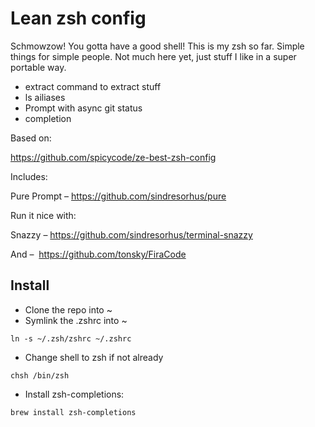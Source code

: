 # Lean zsh config
Schmowzow! You gotta have a good shell! This is my zsh so far. Simple things for simple people. Not much here yet, just stuff I like in a super portable way.

- extract command to extract stuff
- ls ailiases
- Prompt with async git status
- completion

Based on:

https://github.com/spicycode/ze-best-zsh-config

Includes:

Pure Prompt – https://github.com/sindresorhus/pure

Run it nice with:

Snazzy – https://github.com/sindresorhus/terminal-snazzy

And – 
https://github.com/tonsky/FiraCode

## Install
- Clone the repo into ~
- Symlink the .zshrc into ~

```ln -s ~/.zsh/zshrc ~/.zshrc```

- Change shell to zsh if not already

```chsh /bin/zsh```

- Install zsh-completions: 

```brew install zsh-completions```
